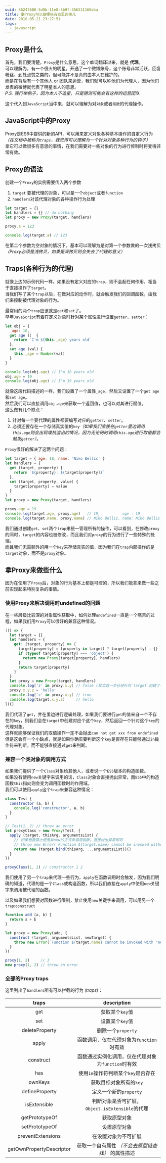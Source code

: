 ```yaml
---
uuid: 86247600-5d0b-11e8-8b9f-356531165eba
title: 拿Proxy可以做哪些有意思的事儿
date: 2018-05-21 23:27:51
tags:
  - javascript
---
```


>

<!-- more -->

## Proxy是什么

首先，我们要清楚，`Proxy`是什么意思，这个单词翻译过来，就是 **代理**。  
可以理解为，有一个很火的明星，开通了一个微博账号，这个账号非常活跃，回复粉丝、到处点赞之类的，但可能并不是真的由本人在维护的。  
而是在背后有一个其他人 or 团队来运营，我们就可以称他们为代理人，因为他们发表的微博就代表了明星本人的意思。  
*P.S. 强行举例子，因为本人不追星，只是猜测可能会有这样的运营团队*

这个代入到`JavaScript`当中来，就可以理解为对`对象`或者`函数`的代理操作。

## JavaScript中的Proxy

Proxy是ES6中提供的新的API，可以用来定义对象各种基本操作的自定义行为  
*（在文档中被称为`traps`，我觉得可以理解为一个针对对象各种行为的钩子）*  
拿它可以做很多有意思的事情，在我们需要对一些对象的行为进行控制时将变得非常有效。  

## Proxy的语法

创建一个`Proxy`的实例需要传入两个参数  
1. `target`  要被代理的对象，可以是一个`object`或者`function`  
2. `handlers`对该代理对象的各种操作行为处理  

```javascript
let target = {}
let handlers = {} // do nothing
let proxy = new Proxy(target, handlers)

proxy.a = 123

console.log(target.a) // 123
```
在第二个参数为空对象的情况下，基本可以理解为是对第一个参数做的一次浅拷贝  
*（Proxy必须是浅拷贝，如果是深拷贝则会失去了代理的意义）*  

## Traps(各种行为的代理)

就像上边的示例代码一样，如果没有定义对应的`trap`，则不会起任何作用，相当于直接操作了`target`。  
当我们写了某个`trap`以后，在做对应的动作时，就会触发我们的回调函数，由我们来控制被代理对象的行为。  

最常用的两个`trap`应该就是`get`和`set`了。  
早年`JavaScript`有着在定义对象时针对某个属性进行设置`getter`、`setter`：  
```javascript
let obj = {
  _age: 18,
  get age ()  {
    return `I'm ${this._age} years old`
  },
  set age (val) {
    this._age = Number(val)
  }
}

console.log(obj.age) // I'm 18 years old
obj.age = 19
console.log(obj.age) // I'm 19 years old
```
就像这段代码描述的一样，我们设置了一个属性`_age`，然后又设置了一个`get age`和`set age`。  
然后我们可以直接调用`obj.age`来获取一个返回值，也可以对其进行赋值。  
这么做有几个缺点：
1. 针对每一个要代理的属性都要编写对应的`getter`、`setter`。  
2. 必须还要存在一个存储真实值的`key`*（如果我们直接在`getter`里边调用`this.age`则会出现堆栈溢出的情况，因为无论何时调用`this.age`进行取值都会触发`getter`）*。  

`Proxy`很好的解决了这两个问题：
```javascript
let target = { age: 18, name: 'Niko Bellic' }
let handlers = {
  get (target, property) {
    return `${property}: ${target[property]}`
  },
  set (target, property, value) {
    target[property] = value
  }
}
let proxy = new Proxy(target, handlers)

proxy.age = 19
console.log(target.age, proxy.age)   // 19,          age : 19
console.log(target.name, proxy.name) // Niko Bellic, name: Niko Bellic
```
我们通过创建`get`、`set`两个`trap`来统一管理所有的操作，可以看到，在修改`proxy`的同时，`target`的内容也被修改，而且我们对`proxy`的行为进行了一些特殊的处理。  
而且我们无需额外的用一个`key`来存储真实的值，因为我们在`trap`内部操作的是`target`对象，而不是`proxy`对象。

## 拿Proxy来做些什么

因为在使用了`Proxy`后，对象的行为基本上都是可控的，所以我们能拿来做一些之前实现起来特别复杂的事情。

### 使用Proxy来解决调用时undefined的问题

在一些层级比较深的对象属性获取中，如何处理`undefined`一直是一个痛苦的过程，如果我们用`Proxy`可以很好的兼容这种情况。
```javascript
(() => {
  let target = {}
  let handlers = {
    get: (target, property) => {
      target[property] = (property in target) ? target[property] : {}
      if (typeof target[property] === 'object') {
        return new Proxy(target[property], handlers)
      }
      return target[property]
    }
  }
  let proxy = new Proxy(target, handlers)
  console.log('z' in proxy.x.y) // false (其实这一步已经针对`target`创建了一个x.y的属性)
  proxy.x.y.z = 'hello'
  console.log('z' in proxy.x.y) // true
  console.log(target.x.y.z)     // hello
})()
```
我们代理了`get`，并在里边进行逻辑处理，如果我们要进行`get`的值来自一个不存在的`key`，则我们会在`target`中创建对应个这个`key`，然后返回一个针对这个`key`的代理对象。  
这样就能够保证我们的取值操作一定不会抛出`can not get xxx from undefined`  
但是这会有一个小缺点，就是如果你确实要判断这个`key`是否存在只能够通过`in`操作符来判断，而不能够直接通过`get`来判断。  

### 兼容一个类对象的调用方式

如果我们提供了一个`Class`对象给其他人，或者说一个`ES5`版本的构造函数。  
如果没有使用`new`关键字来调用的话，`Class`对象会直接抛出异常，而`ES5`中的构造函数`this`指向则会变为调用函数时的作用域。  
我们可以使用`apply`这个`trap`来兼容这种情况：
```javascript
class Test {
  constructor (a, b) {
    console.log('constructor', a, b)
  }
}

// Test(1, 2) // throw an error
let proxyClass = new Proxy(Test, {
  apply (target, thisArg, argumentsList) {
    // 如果想要禁止使用非new的方式来调用函数，直接抛出异常即可
    // throw new Error(`Function ${target.name} cannot be invoked without 'new'`)
    return new (target.bind(thisArg, ...argumentsList))()
  }
})

proxyClass(1, 2) // constructor 1 2
```

我们使用了另一个`trap`来代理一些行为，`apply`在函数调用时会触发，因为我们明确的知道，代理的是一个`Class`或构造函数，所以我们直接在`apply`中使用`new`关键字来调用被代理的函数。

以及如果我们想要对函数进行限制，禁止使用`new`关键字来调用，可以用另一个`trap`:`construct`

```javascript
function add (a, b) {
  return a + b
}

let proxy = new Proxy(add, {
  construct (target, argumentsList, newTarget) {
    throw new Error(`Function ${target.name} cannot be invoked with 'new'`)
  }
})

proxy(1, 2)     // 3
new proxy(1, 2) // throw an error
```

### 全部的Proxy traps

这里列出了`handlers`所有可以拦截的行为 *(traps)*：  

traps|description
:-:|:-:
get|获取某个`key`值
set|设置某个`key`值
deleteProperty|删除一个`property`
apply|函数调用，仅在代理对象为`function`时有效
construct|函数通过实例化调用，仅在代理对象为`function`时有效
has|使用`in`操作符判断某个`key`是否存在
ownKeys|获取目标对象所有的`key`
defineProperty|定义一个新的`property`
isExtensible|判断对象是否可扩展，`Object.isExtensible`的代理
getPrototypeOf|获取原型对象
setPrototypeOf|设置原型对象
preventExtensions|在设置对象为不可扩展
getOwnPropertyDescriptor|获取一个自有属性 *（不会去原型链查找）* 的属性描述




<!--
## 为什么要使用Proxy

## 怎么使用Proxy

## 如何做一些有意思的事情 -->

<!--
## Proxy都能做什么

这里列出了`handlers`所有可以拦截的行为 *(被称为traps)*：  

traps|description
:-:|:-:
get|获取某个`key`值
set|设置某个`key`值
deleteProperty|删除一个`property`
apply|函数调用，仅在代理对象为`function`时有效
construct|函数通过实例化调用，仅在代理对象为`function`时有效
has|使用`in`操作符判断某个`key`是否存在
ownKeys|获取目标对象所有的`key`
defineProperty|定义一个新的`property`
isExtensible|判断对象是否可扩展，`Object.isExtensible`的代理
getPrototypeOf|获取原型对象
setPrototypeOf|设置原型对象
preventExtensions|在设置对象为不可扩展
getOwnPropertyDescriptor|获取一个自有属性 *（不会去原型链查找）* 的属性描述 -->
